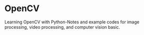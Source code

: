 # OpenCV
Learning OpenCV with Python-Notes and example codes for image processing, video processing, and computer vision basic.
